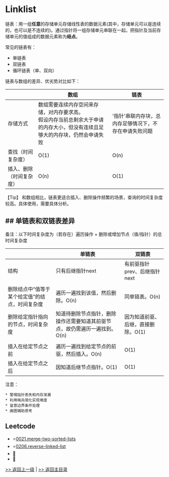 # Linklist

链表：用一组**任意**的存储单元存储线性表的数据元素(其中，存储单元可以是连续的，也可以是不连续的)。通过指针将一组存储单元串联在一起。把指针及当前存储单元的值组成的数据元素称为**结点**。

常见的链表有：
* 单链表
* 双链表
* 循环链表（单、双向）

链表与数组的差异、优劣势对比如下：

|  | 数组 | 链表 |
| -------- | -------- | -------- |
| 存储方式  | 数组需要连续内存空间来存储，对内存要求高。<br>假设内存当前总剩余大于申请的内存大小，但没有连续且足够大的内存块，仍然会申请失败 | '指针'串联内存块，总内存足够情况下，不存在申请失败问题 |
| 查找（时间复杂度） | O(1) |O(n)|
| 插入、删除（时间复杂度） | O(n) |O(1)|

【Tip】 和数组相比，链表更适合插入、删除操作频繁的场景，查询的时间复杂度较高。具体使用，需要具体分析。

## ## 单链表和双链表差异

备注：以下时间复杂度为（若存在）遍历操作 + 删除或增加节点（值/指针）的总时间复杂度

|                                                | 单链表                                                       | 双链表                             |
| ---------------------------------------------- | ------------------------------------------------------------ | ---------------------------------- |
| 结构                                           | 只有后继指针next                                             | 有前驱指针prev、后继指针next       |
|                                                |                                                              |                                    |
| 删除结点中“值等于某个给定值”的结点，时间复杂度 | 遍历一遍找到该值，然后删除。O(n)                             | 同单链表。O(n)                     |
| 删除给定指针指向的节点，时间复杂度             | 知道待删除节点指针，删除操作还需要知道其前驱节点，故仍需遍历一遍找到。O(n) | 因为知道前驱、后继，直接删除。O(1) |
|                                                |                                                              |                                    |
| 插入在给定节点之前                             | 遍历一遍找到给定节点的前驱，然后插入。O(n)                   | O(1)                               |
| 插入在给定节点之后                             | 因知道后继节点指针。O(1)                                     | O(1)                               |

注意：

```text
* 警惕指针丢失和内存泄漏
* 利用哨兵简化实现难度
* 留意边界条件处理
* 画图辅助思考
```

## Leetcode

- :star:[0021.merge-two-sorted-lists](https://github.com/zlinna/leetcode-go/tree/master/0021.merge-two-sorted-lists)
- :star:[0206.reverse-linked-list](https://github.com/zlinna/leetcode-go/tree/master/0206.reverse-linked-list)
- :anger:
- :shit:

[>> 返回上一级](../) | [>> 返回主目录](../../)